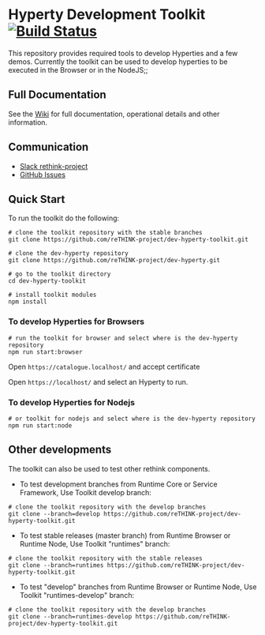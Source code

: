 
Hyperty Development Toolkit [![Build Status](https://travis-ci.org/reTHINK-project/dev-hyperty-toolkit.svg?branch=develop)](https://travis-ci.org/reTHINK-project/dev-hyperty-toolkit)
=========================

This repository provides required tools to develop Hyperties and a few demos. Currently the toolkit can be used to develop hyperties to be executed in the Browser or in the NodeJS;;


## Full Documentation

See the [Wiki](https://github.com/reTHINK-project/dev-hyperty-toolkit/wiki) for full documentation, operational details and other information.

## Communication
 - [Slack rethink-project](https://rethink-project.slack.com)
 - [GitHub Issues](https://github.com/reTHINK-project/dev-hyperty-toolkit/issues)

## Quick Start

To run the toolkit do the following:

```shell
# clone the toolkit repository with the stable branches
git clone https://github.com/reTHINK-project/dev-hyperty-toolkit.git
```

```shell
# clone the dev-hyperty repository
git clone https://github.com/reTHINK-project/dev-hyperty.git

# go to the toolkit directory
cd dev-hyperty-toolkit

# install toolkit modules
npm install
```


### To develop Hyperties for Browsers

```shell
# run the toolkit for browser and select where is the dev-hyperty repository
npm run start:browser

```
Open `https://catalogue.localhost/` and accept certificate

Open `https://localhost/` and select an Hyperty to run.

### To develop Hyperties for Nodejs

```shell
# or toolkit for nodejs and select where is the dev-hyperty repository
npm run start:node
```

## Other developments

The toolkit can also be used to test other rethink components.

* To test development branches from Runtime Core or Service Framework, Use Toolkit develop branch:

```shell
# clone the toolkit repository with the develop branches
git clone --branch=develop https://github.com/reTHINK-project/dev-hyperty-toolkit.git
```

* To test stable releases (master branch) from Runtime Browser or Runtime Node, Use Toolkit "runtimes" branch:

```shell
# clone the toolkit repository with the stable releases
git clone --branch=runtimes https://github.com/reTHINK-project/dev-hyperty-toolkit.git
```

* To test "develop" branches from Runtime Browser or Runtime Node, Use Toolkit "runtimes-develop" branch:

```shell
# clone the toolkit repository with the develop branches
git clone --branch=runtimes-develop https://github.com/reTHINK-project/dev-hyperty-toolkit.git
```
